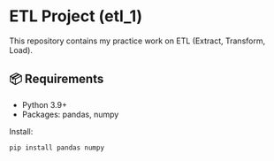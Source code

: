 # ETL Project (etl_1)

This repository contains my practice work on ETL (Extract, Transform, Load).

## 📦 Requirements

- Python 3.9+
- Packages: pandas, numpy

Install:

```bash
pip install pandas numpy

